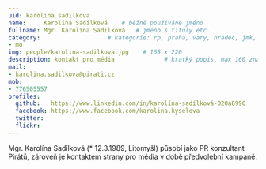 ```yaml
---
uid: karolina.sadilkova
name:     Karolína Sadílková  	# běžně používáné jméno
fullname: Mgr. Karolína Sadílková  	# jméno s tituly etc.
category:                 	# kategorie: rp, praha, vary, hradec, jmk, senat
- mo
img: people/karolina-sadilkova.jpg    # 165 x 220
description: kontakt pro média            	# kratký popis, max 160 znaků
mail:
- karolina.sadilkova@pirati.cz
mob:
- 776505557
profiles:
  github:   https://www.linkedin.com/in/karolína-sadílková-020a8990  
  facebook: https://www.facebook.com/karolina.kyselova
  twitter: 	
  flickr:	
---
```


Mgr. Karolína Sadílková (* 12.3.1989, Litomyšl) působí jako PR konzultant Pirátů, zároveň je kontaktem strany pro média v době předvolební kampaně.
